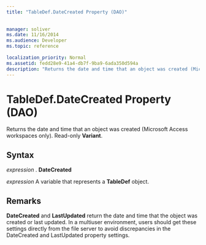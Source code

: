 ```yaml
---
title: "TableDef.DateCreated Property (DAO)"
 
 
manager: soliver
ms.date: 11/16/2014
ms.audience: Developer
ms.topic: reference
  
localization_priority: Normal
ms.assetid: fedd28e9-41a4-db7f-9ba9-6ada350d594a
description: "Returns the date and time that an object was created (Microsoft Access workspaces only). Read-only Variant ."
---
```


# TableDef.DateCreated Property (DAO)

Returns the date and time that an object was created (Microsoft Access workspaces only). Read-only **Variant**. 
  
## Syntax

 *expression*  . **DateCreated**
  
 *expression*  A variable that represents a **TableDef** object. 
  
## Remarks

 **DateCreated** and **LastUpdated** return the date and time that the object was created or last updated. In a multiuser environment, users should get these settings directly from the file server to avoid discrepancies in the DateCreated and LastUpdated property settings. 
  

